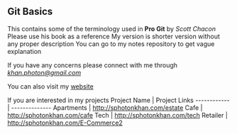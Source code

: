 ## Git Basics

This contains some of the terminology used in
**Pro Git** by *Scott Chacon*
Please use his book as a reference
My version is shorter version without any proper description
You can go to my notes repository to get vague explanation


If you have any concerns please connect with me through 
*khan.photon@gmail.com*

You can also visit my 
[website](http://sphotonkhan.com)

If you are interested in my projects
Project Name | Project Links
------------ | --------------
Apartments | http://sphotonkhan.com/estate
Cafe | http://sphotonkhan.com/cafe
Tech | http://sphotonkhan.com/tech
Retailer | http://sphotonkhan.com/E-Commerce2
